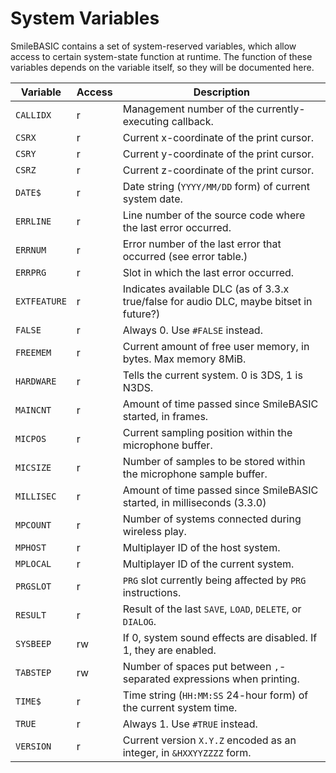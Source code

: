 # System Variables #
SmileBASIC contains a set of system-reserved variables, which allow access to certain system-state
function at runtime.
The function of these variables depends on the variable itself, so they will be documented here.

| Variable |Access|Description                                                          |
|----------|------|---------------------------------------------------------------------|
|`CALLIDX` |  r   |Management number of the currently-executing callback.               |
|  `CSRX`  |  r   |Current x-coordinate of the print cursor.                            |
|  `CSRY`  |  r   |Current y-coordinate of the print cursor.                            |
|  `CSRZ`  |  r   |Current z-coordinate of the print cursor.                            |
|  `DATE$` |  r   |Date string (`YYYY/MM/DD` form) of current system date.              |
|`ERRLINE` |  r   |Line number of the source code where the last error occurred.        |
| `ERRNUM` |  r   |Error number of the last error that occurred (see error table.)      |
|  `ERRPRG`  |  r   |Slot in which the last error occurred.                               |
|`EXTFEATURE`|r|Indicates available DLC (as of 3.3.x true/false for audio DLC, maybe bitset in future?)|
| `FALSE`  |  r   |Always 0. Use `#FALSE` instead.                                      |
|`FREEMEM` |  r   |Current amount of free user memory, in bytes. Max memory 8MiB.       |
|`HARDWARE`|  r   |Tells the current system. 0 is 3DS, 1 is N3DS.                       |
|`MAINCNT` |  r   |Amount of time passed since SmileBASIC started, in frames.           |
| `MICPOS` |  r   |Current sampling position within the microphone buffer.              |
|`MICSIZE` |  r   |Number of samples to be stored within the microphone sample buffer.  |
|`MILLISEC`|  r   |Amount of time passed since SmileBASIC started, in milliseconds (3.3.0)|
|`MPCOUNT` |  r   |Number of systems connected during wireless play.                    |
| `MPHOST` |  r   |Multiplayer ID of the host system.                                   |
|`MPLOCAL` |  r   |Multiplayer ID of the current system.                                |
|`PRGSLOT` |  r   |`PRG` slot currently being affected by `PRG` instructions.           |
|`RESULT`  |  r   |Result of the last `SAVE`, `LOAD`, `DELETE`, or `DIALOG`.            |
|`SYSBEEP` |  rw  |If 0, system sound effects are disabled. If 1, they are enabled.     |
|`TABSTEP` |  rw  |Number of spaces put between `,`-separated expressions when printing.|
|  `TIME$` |  r   |Time string (`HH:MM:SS` 24-hour form) of the current system time.    |
|  `TRUE`  |  r   |Always 1. Use `#TRUE` instead.                                       |
|`VERSION` |  r   |Current version `X.Y.Z` encoded as an integer, in `&HXXYYZZZZ` form. |
